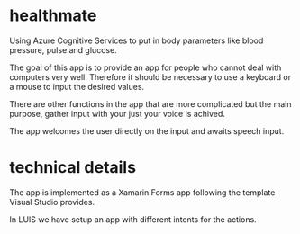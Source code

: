 # healthmate
Using Azure Cognitive Services to put in body parameters like blood pressure, pulse and glucose.

The goal of this app is to provide an app for people who cannot deal with computers very well.
Therefore it should be necessary to use a keyboard or a mouse to input the desired values.

There are other functions in the app that are more complicated but the main purpose, gather input with your just your voice is achived.

The app welcomes the user directly on the input and awaits speech input.

# technical details
The app is implemented as a Xamarin.Forms app following the template Visual Studio provides.

In LUIS we have setup an app with different intents for the actions.
 
